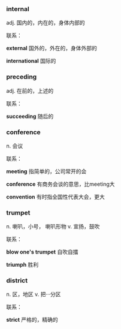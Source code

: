 ### internal

adj. 国内的，内在的，身体内部的

联系：

**external** 国外的，外在的，身体外部的

**international** 国际的



### preceding

adj. 在前的，上述的

联系：

**succeeding** 随后的



### conference

n. 会议

联系：

**meeting** 指简单的，公司常开的会

**conference** 有商务会谈的意思，比meeting大

**convention** 有时指全国性代表大会，更大



### trumpet

n. 喇叭，小号， 喇叭形物 v. 宣扬，鼓吹

联系：

**blow one's trumpet** 自吹自擂

**triumph** 胜利



### district

n. 区，地区 v. 把···分区

联系：

**strict** 严格的，精确的